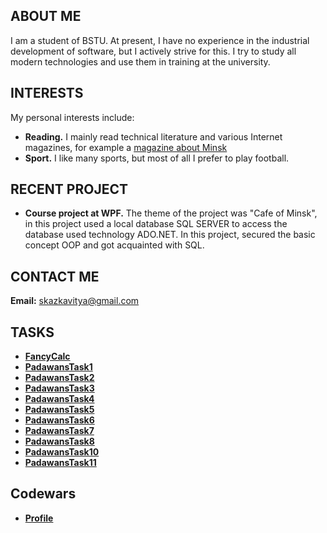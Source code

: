 ## ABOUT ME

I am a student of BSTU. At present, I have no experience in the industrial development of software, 
but I actively strive for this. I try to study all modern technologies and use them in training at the university.

## INTERESTS

My personal interests include:
* **Reading.** I mainly read technical literature and various Internet magazines, 
for example a [magazine about Minsk](https://citydog.by/)
* **Sport.** I like many sports, but most of all I prefer to play football.

## RECENT PROJECT

* **Course project at WPF.** The theme of the project was "Cafe of Minsk", in this project used a local database SQL SERVER 
to access the database used technology ADO.NET. In this project, secured the basic concept OOP and got acquainted with SQL.

## CONTACT ME

**Email:** skazkavitya@gmail.com

## TASKS

* [**FancyCalc**](https://github.com/VictorSkazetski/FancyCalc)
* [**PadawansTask1**](https://github.com/VictorSkazetski/PadawansTask1)
* [**PadawansTask2**](https://github.com/VictorSkazetski/PadawansTask2)
* [**PadawansTask3**](https://github.com/VictorSkazetski/PadawansTask3)
* [**PadawansTask4**](https://github.com/VictorSkazetski/PadawansTask4)
* [**PadawansTask5**](https://github.com/VictorSkazetski/PadawansTask5)
* [**PadawansTask6**](https://github.com/VictorSkazetski/PadawansTask6)
* [**PadawansTask7**](https://github.com/VictorSkazetski/PadawansTask7)
* [**PadawansTask8**](https://github.com/VictorSkazetski/PadawansTask8)
* [**PadawansTask10**](https://github.com/VictorSkazetski/PadawansTask10)
* [**PadawansTask11**](https://github.com/VictorSkazetski/PadawansTask11)

## Codewars

* [**Profile**](https://www.codewars.com/users/VictorSkazetski)



